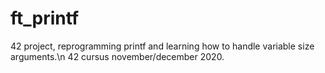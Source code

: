 # ft_printf
42 project, reprogramming printf and learning how to handle variable size arguments.\n
42 cursus november/december 2020.
